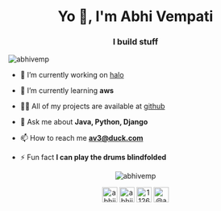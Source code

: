 <h1 align="center">Yo 👋, I'm Abhi Vempati</h1>
<h3 align="center">I build stuff</h3>

<p align="left"> <img src="https://komarev.com/ghpvc/?username=abhivemp" alt="abhivemp" /> </p>

- 🔭 I’m currently working on [halo](https://github.com/tcnj-acm/halo)

- 🌱 I’m currently learning **aws**

- 👨‍💻 All of my projects are available at [github](github)

- 💬 Ask me about **Java, Python, Django**

- 📫 How to reach me **av3@duck.com**

- ⚡ Fun fact **I can play the drums blindfolded**

<!-- <p align="left">
<img src="https://www.vectorlogo.zone/logos/gnu_bash/gnu_bash-icon.svg" alt="bash" width="40" height="40"/> 
<img src="https://devicons.github.io/devicon/devicon.git/icons/d3js/d3js-original.svg" alt="d3js" width="40" height="40"/> 
<img src="https://devicons.github.io/devicon/devicon.git/icons/django/django-original.svg" alt="django" width="40" height="40"/> 
<img src="https://www.vectorlogo.zone/logos/git-scm/git-scm-icon.svg" alt="git" width="40" height="40"/>
<img src="https://devicons.github.io/devicon/devicon.git/icons/java/java-original-wordmark.svg" alt="java" width="40" height="40"/> 
<img src="https://devicons.github.io/devicon/devicon.git/icons/javascript/javascript-original.svg" alt="javascript" width="40" height="40"/> 
<img src="https://devicons.github.io/devicon/devicon.git/icons/linux/linux-original.svg" alt="linux" width="40" height="40"/> 
<img src="https://devicons.github.io/devicon/devicon.git/icons/postgresql/postgresql-original-wordmark.svg" alt="postgresql" width="40" height="40"/> 
<img src="https://devicons.github.io/devicon/devicon.git/icons/python/python-original.svg" alt="python" width="40" height="40"/></p>
<br> -->
<p align="center" <img src="https://github-readme-stats.vercel.app/api?username=abhivemp&show_icons=true" alt="abhivemp" />
<img align="center" src="https://github-readme-stats.vercel.app/api?username=abhivemp&show_icons=true&count_private=true" alt="abhivemp" />

<br>
</p>



<p align="center">
<a href="https://twitter.com/abhijitvemp" target="blank"><img align="center" src="https://cdn.jsdelivr.net/npm/simple-icons@3.0.1/icons/twitter.svg" alt="abhijitvemp" height="30" width="30" /></a>
<a href="https://linkedin.com/in/abhijitvempati" target="blank"><img align="center" src="https://cdn.jsdelivr.net/npm/simple-icons@3.0.1/icons/linkedin.svg" alt="abhijitvempati" height="30" width="30" /></a>
<a href="https://stackoverflow.com/users/11268057" target="blank"><img align="center" src="https://cdn.jsdelivr.net/npm/simple-icons@3.0.1/icons/stackoverflow.svg" alt="11268057" height="30" width="30" /></a>
<a href="https://medium.com/@abhijitvempati" target="blank"><img align="center" src="https://cdn.jsdelivr.net/npm/simple-icons@3.0.1/icons/medium.svg" alt="@abhijitvempati" height="30" width="30" /></a>
</p>
